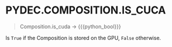 # PYDEC.COMPOSITION.IS_CUCA
> Composition.is_cuda  →  {{{python_bool}}}

Is `True` if the Composition is stored on the GPU, `False` otherwise.